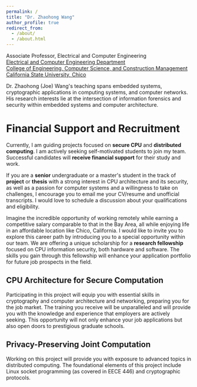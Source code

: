 ```yaml
---
permalink: /
title: "Dr. Zhaohong Wang"
author_profile: true
redirect_from: 
  - /about/
  - /about.html
---
```

Associate Professor, Electrical and Computer Engineering  
[Electrical and Computer Engineering Department](https://www.csuchico.edu/academics/college/engineering/departments/electrical-computer-engineering/)  
[College of Engineering, Computer Science, and Construction Management](https://www.csuchico.edu/academics/college/engineering/index.shtml)  
[California State University, Chico](https://www.csuchico.edu)

Dr. Zhaohong (Joe) Wang's teaching spans embedded systems, cryptographic applications in computing systems, and computer networks.  His research interests lie at the intersection of information forensics and security within embedded systems and computer architecture. 

Financial Support and Recruitment
======
Currently, I am guiding projects focused on **secure CPU** and **distributed computing**. I am actively seeking self-motivated students to join my team. Successful candidates will **receive financial support** for their study and work.

If you are a **senior** undergraduate or a master's student in the track of **project** or **thesis** with a strong interest in CPU architecture and its security, as well as a passion for computer systems and a willingness to take on challenges, I encourage you to email me your CV/resume and unofficial transcripts. I would love to schedule a discussion about your qualifications and eligibility.

Imagine the incredible opportunity of working remotely while earning a competitive salary comparable to that in the Bay Area, all while enjoying life in an affordable location like Chico, California. I would like to invite you to explore this career path by introducing you to a special opportunity within our team. We are offering a unique scholarship for a **research fellowship** focused on CPU information security, both hardware and software. The skills you gain through this fellowship will enhance your application portfolio for future job prospects in the field.

CPU Architecture for Secure Computation
------
Participating in this project will equip you with essential skills in cryptography and computer architecture and networking, preparing you for the job market. The training you receive will be unparalleled and will provide you with the knowledge and experience that employers are actively seeking. This opportunity will not only enhance your job applications but also open doors to prestigious graduate schools.

Privacy-Preserving Joint Computation
------
Working on this project will provide you with exposure to advanced topics in distributed computing. The foundational elements of this project include Linux socket programming (as covered in EECE 446) and cryptographic protocols.

